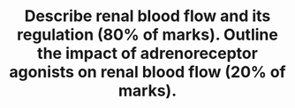 ---
title: "Describe renal blood flow and its regulation (80% of marks). Outline the impact of adrenoreceptor agonists on renal blood flow (20% of marks)."
entityType: SAQ
exam: PEX
college: CICM
year: 2019
sitting: B
question: 02
passRate: 64
EC_expectedDomains:
- "The description of renal flow involves a brief comment of the anatomy including interlobar, arcuate, interlobular arteries, then afferent and efferent arterioles – 2 sets of capillaries and then corresponding veins and better answers made the distinction better cortical and medullary flow and went on to detail the consequence of this."
- "Renal blood flow is autoregulated and most candidates describe well the various mechanisms around myogenic and tubuloglomerular feedback."
EC_extraCredit:
- "Additional marks were gained with by discussing renal vascular resistance and how this may be varied."
EC_errorsCommon:
- "The impact of adrenoreceptor agonists is varied but generally sympathomimetic agents will vasoconstrict and therefore increase renovascular resistance and result in a decrease renal blood flow."
- "The relative impact on afferent vs efferent arteriolar tone may alter glomerular perfusion pressure."
---